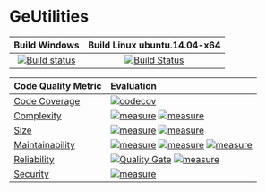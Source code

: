 # GeUtilities

| Build Windows | Build Linux ubuntu.14.04-x64 | 
| :-----------: | :--------------------------: | 
| [![Build status](https://ci.appveyor.com/api/projects/status/4pyyaxw3bx87yyd9?svg=true)](https://ci.appveyor.com/project/VJalili/geutilities) | [![Build Status](https://travis-ci.org/Genometric/GeUtilities.svg?branch=travis.yml)](https://travis-ci.org/Genometric/GeUtilities) |

| Code Quality Metric     | Evaluation |
| :---------------------- | :--------- | 
| [Code Coverage](https://en.wikipedia.org/wiki/Code_coverage)   | [![codecov](https://codecov.io/gh/Genometric/GeUtilities/branch/master/graph/badge.svg)](https://codecov.io/gh/Genometric/GeUtilities) |
| [Complexity](https://docs.sonarqube.org/display/SONAR/Metric+Definitions#MetricDefinitions-Complexity) | [![measure](https://sonarcloud.io/api/badges/measure?key=geutilities&metric=complexity)](https://sonarcloud.io/dashboard/index/geutilities) [![measure](https://sonarcloud.io/api/badges/measure?key=geutilities&metric=cognitive_complexity)](https://sonarcloud.io/dashboard/index/geutilities) |
| [Size](https://docs.sonarqube.org/display/SONAR/Metric+Definitions) | [![measure](https://sonarcloud.io/api/badges/measure?key=geutilities&metric=ncloc)](https://sonarcloud.io/dashboard/index/geutilities) [![measure](https://sonarcloud.io/api/badges/measure?key=geutilities&metric=comment_lines_density)](https://sonarcloud.io/dashboard/index/geutilities) |
| [Maintainability](https://docs.sonarqube.org/display/SONAR/Metric+Definitions#MetricDefinitions-Maintainability) | [![measure](https://sonarcloud.io/api/badges/measure?key=geutilities&metric=code_smells)](https://sonarcloud.io/dashboard/index/geutilities) [![measure](https://sonarcloud.io/api/badges/measure?key=geutilities&metric=new_maintainability_rating)](https://sonarcloud.io/dashboard/index/geutilities) [![measure](https://sonarcloud.io/api/badges/measure?key=geutilities&metric=sqale_rating)](https://sonarcloud.io/dashboard/index/geutilities)   |
| [Reliability](https://docs.sonarqube.org/display/SONAR/Metric+Definitions#MetricDefinitions-Reliability)     | [![Quality Gate](https://sonarcloud.io/api/badges/measure?key=geutilities&metric=reliability_rating)](https://sonarcloud.io/dashboard/index/geutilities) [![measure](https://sonarcloud.io/api/badges/measure?key=geutilities&metric=bugs)](https://sonarcloud.io/dashboard/index/geutilities) |
| [Security](https://docs.sonarqube.org/display/SONAR/Metric+Definitions#MetricDefinitions-Security)        | [![measure](https://sonarcloud.io/api/badges/measure?key=geutilities&metric=new_security_rating)](https://sonarcloud.io/dashboard/index/geutilities) |
